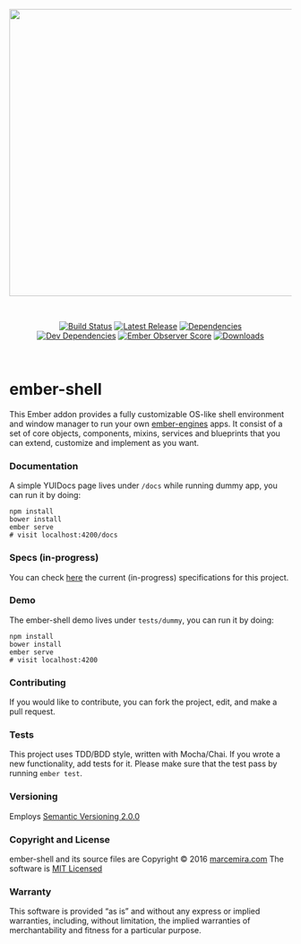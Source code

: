 <p align="center">
  <a href="http://ember-shell.com"><img width="512" src="http://ember-shell.com/ember-shell.png"></a>
</p>

<br>

<p align="center">
  <a href="https://travis-ci.org/marcemira/ember-shell"><img src="https://travis-ci.org/marcemira/ember-shell.svg?branch=master" alt="Build Status"></a>
  <a href="https://github.com/marcemira/ember-shell/releases"><img src="https://img.shields.io/github/release/ember-shell/ember-shell.svg" alt="Latest Release"></a>
  <a href="https://david-dm.org/marcemira/ember-shell"><img src="https://img.shields.io/david/marcemira/ember-shell.svg" alt="Dependencies"></a><br>
  <a href="https://david-dm.org/marcemira/ember-shell#info=devDependencies"><img src="https://img.shields.io/david/dev/marcemira/ember-shell.svg" alt="Dev Dependencies"></a>
  <a href="https://emberobserver.com/addons/ember-shell"><img src="https://emberobserver.com/badges/ember-shell.svg" alt="Ember Observer Score"></a>
  <a href="https://www.npmjs.com/package/ember-shell"><img src="https://img.shields.io/npm/dm/ember-shell.svg" alt="Downloads"></a>
</p>

<br>

# ember-shell
This Ember addon provides a fully customizable OS-like shell environment and window manager to run your own [ember-engines](https://github.com/dgeb/ember-engines) apps.
It consist of a set of core objects, components, mixins, services and blueprints that you can extend, customize and implement as you want.

### Documentation

A simple YUIDocs page lives under `/docs` while running dummy app, you can run it by doing:

```
npm install
bower install
ember serve
# visit localhost:4200/docs
```

### Specs (in-progress)

You can check [here](https://github.com/marcemira/ember-shell/blob/master/specs/arch.md) the current (in-progress) specifications for this project.

### Demo
The ember-shell demo lives under `tests/dummy`, you can run it by doing:

```
npm install
bower install
ember serve
# visit localhost:4200
```

### Contributing
If you would like to contribute, you can fork the project, edit, and make a pull request.

### Tests
This project uses TDD/BDD style, written with Mocha/Chai.
If you wrote a new functionality, add tests for it.
Please make sure that the test pass by running `ember test`.

### Versioning
Employs [Semantic Versioning 2.0.0](http://semver.org/)

### Copyright and License
ember-shell and its source files are Copyright © 2016 [marcemira.com](http://marcemira.com/)
The software is [MIT Licensed](LICENSE.md)

### Warranty
This software is provided “as is” and without any express or implied warranties, including, without limitation, the
implied warranties of merchantability and fitness for a particular purpose.
